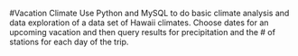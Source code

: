 #Vacation Climate
Use Python and MySQL to do basic climate analysis and data exploration of a data set of Hawaii climates. Choose dates for an upcoming vacation and then query results for precipitation and the # of stations for each day of the trip.
